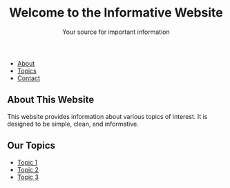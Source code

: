 <!DOCTYPE html>
<html lang="en">
<head>
  <meta charset="UTF-8">
  <meta name="viewport" content="width=device-width, initial-scale=1.0">
  <meta name="description" content="An informative website template">
  <meta name="author" content="Your Name">
  <title>Informative Website</title>
  <link rel="stylesheet" href="style.css">
</head>
<body>
  <!-- Header Section -->
  <header>
    <div class="container">
      <h1>Welcome to the Informative Website</h1>
      <p>Your source for important information</p>
    </div>
  </header>

  <!-- Navigation -->
  <nav>
    <div class="container">
      <ul>
        <li><a href="#about">About</a></li>
        <li><a href="#topics">Topics</a></li>
        <li><a href="#contact">Contact</a></li>
      </ul>
    </div>
  </nav>

  <!-- About Section -->
  <section id="about" class="section">
    <div class="container">
      <h2>About This Website</h2>
      <p>This website provides information about various topics of interest. It is designed to be simple, clean, and informative.</p>
    </div>
  </section>

  <!-- Topics Section -->
  <section id="topics" class="section">
    <div class="container">
      <h2>Our Topics</h2>
      <ul>
        <li><a href="#">Topic 1</a></li>
        <li><a href="#">Topic 2</a></li>
        <li><a href="#">Topic 3</a>

